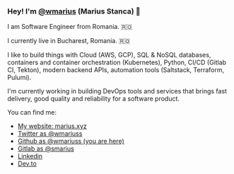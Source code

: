 ### Hey! I'm [@wmarius](https://github.com/wmariuss) (Marius Stanca) :wave:

I am Software Engineer from Romania. 🇷🇴

I currently live in Bucharest, Romania. 🇷🇴

I like to build things with Cloud (AWS, GCP), SQL & NoSQL databases, containers and container orchestration (Kubernetes), Python, CI/CD (Gitlab CI, Tekton), modern backend APIs, automation tools (Saltstack, Terraform, Pulumi).

I'm currently working in building DevOps tools and services that brings fast delivery, good quality and reliability for a software product.

You can find me:

* [My website: marius.xyz](https://marius.xyz)
* [Twitter as @wmariuss](https://twitter.com/wmariuss)
* [Github as @wmariuss (you are here)](https://github.com/wmariuss)
* [Gitlab as @smarius](https://gitlab.com/smarius)
* [Linkedin](https://www.linkedin.com/in/wmariuss/)
* [Dev.to](https://dev.to/wmariuss)
